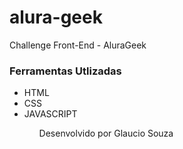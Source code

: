 # alura-geek
Challenge Front-End - AluraGeek

<h3>Ferramentas Utlizadas</h3>

<ul>
    <li>HTML</li>
    <li>CSS</li>
    <li>JAVASCRIPT</li>
<ul>

<p>Desenvolvido por Glaucio Souza</p>
